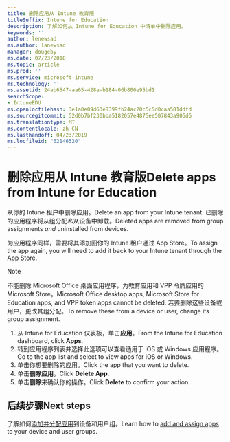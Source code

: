 ```yaml
---
title: 删除应用从 Intune 教育版
titleSuffix: Intune for Education
description: 了解如何从 Intune for Education 中清单中删除应用。
keywords: ''
author: lenewsad
ms.author: lanewsad
manager: dougeby
ms.date: 07/23/2018
ms.topic: article
ms.prod: ''
ms.service: microsoft-intune
ms.technology: ''
ms.assetid: 24ab6547-aa65-428a-b184-06b806e95bd1
searchScope:
- IntuneEDU
ms.openlocfilehash: 3e1a0e09d63e8399fb24ac20c5c5d0caa581ddfd
ms.sourcegitcommit: 52d0b7bf230bba5182057e4875ee507843a906d6
ms.translationtype: MT
ms.contentlocale: zh-CN
ms.lasthandoff: 04/23/2019
ms.locfileid: "62146520"
---
```

# <a name="delete-apps-from-intune-for-education"></a><span data-ttu-id="2c3b3-103">删除应用从 Intune 教育版</span><span class="sxs-lookup"><span data-stu-id="2c3b3-103">Delete apps from Intune for Education</span></span> 
<span data-ttu-id="2c3b3-104">从你的 Intune 租户中删除应用。</span><span class="sxs-lookup"><span data-stu-id="2c3b3-104">Delete an app from your Intune tenant.</span></span> <span data-ttu-id="2c3b3-105">已删除的应用程序将从组分配*和*从设备中卸载。</span><span class="sxs-lookup"><span data-stu-id="2c3b3-105">Deleted apps are removed from group assignments *and* uninstalled from devices.</span></span>  

<span data-ttu-id="2c3b3-106">为应用程序同样，需要将其添加回你的 Intune 租户通过 App Store。</span><span class="sxs-lookup"><span data-stu-id="2c3b3-106">To assign the app again, you will need to add it back to your Intune tenant through the App Store.</span></span>  

> [!NOTE]
> <span data-ttu-id="2c3b3-107">不能删除 Microsoft Office 桌面应用程序，为教育应用和 VPP 令牌应用的 Microsoft Store。</span><span class="sxs-lookup"><span data-stu-id="2c3b3-107">Microsoft Office desktop apps, Microsoft Store for Education apps, and VPP token apps cannot be deleted.</span></span> <span data-ttu-id="2c3b3-108">若要删除这些设备或用户，更改其组分配。</span><span class="sxs-lookup"><span data-stu-id="2c3b3-108">To remove these from a device or user, change its group assignment.</span></span>

1. <span data-ttu-id="2c3b3-109">从 Intune for Education 仪表板，单击**应用**。</span><span class="sxs-lookup"><span data-stu-id="2c3b3-109">From the Intune for Education dashboard, click **Apps**.</span></span>
2. <span data-ttu-id="2c3b3-110">转到应用程序列表并选择此选项可以查看适用于 iOS 或 Windows 应用程序。</span><span class="sxs-lookup"><span data-stu-id="2c3b3-110">Go to the app list and select to view apps for iOS or Windows.</span></span>
3. <span data-ttu-id="2c3b3-111">单击你想要删除的应用。</span><span class="sxs-lookup"><span data-stu-id="2c3b3-111">Click the app that you want to delete.</span></span>
4. <span data-ttu-id="2c3b3-112">单击**删除应用**。</span><span class="sxs-lookup"><span data-stu-id="2c3b3-112">Click **Delete App**.</span></span>
5. <span data-ttu-id="2c3b3-113">单击**删除**来确认你的操作。</span><span class="sxs-lookup"><span data-stu-id="2c3b3-113">Click **Delete** to confirm your action.</span></span>  

## <a name="next-steps"></a><span data-ttu-id="2c3b3-114">后续步骤</span><span class="sxs-lookup"><span data-stu-id="2c3b3-114">Next steps</span></span>  
<span data-ttu-id="2c3b3-115">了解如何[添加并分配应用](assign-apps.md)到设备和用户组。</span><span class="sxs-lookup"><span data-stu-id="2c3b3-115">Learn how to [add and assign apps](assign-apps.md) to your device and user groups.</span></span> 
